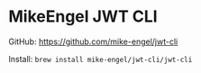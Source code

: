 # MikeEngel JWT CLI

GitHub: https://github.com/mike-engel/jwt-cli

Install: `brew install mike-engel/jwt-cli/jwt-cli`

